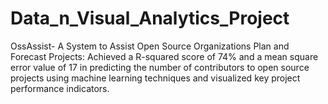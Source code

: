 # Data_n_Visual_Analytics_Project
OssAssist- A System to Assist Open Source Organizations Plan and Forecast Projects: Achieved a R-squared score of 74% and a mean square error value of 17 in predicting the number of contributors to open source projects using machine learning techniques and visualized key project performance indicators.
